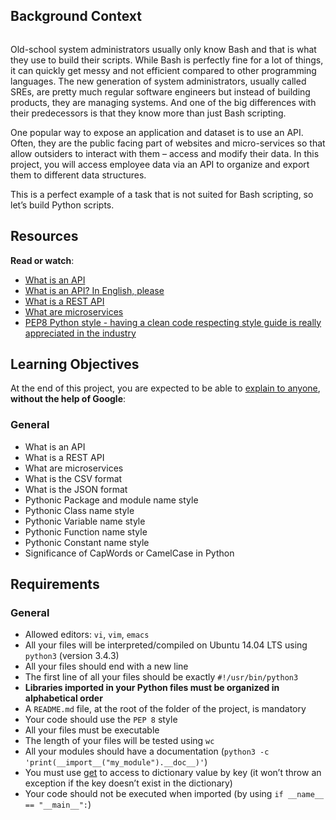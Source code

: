 <div class="panel-body">
    <h2>Background Context</h2>

<p><a href="https://youtu.be/-2kyU6-j8ZQ" target="_blank"><img src="https://holbertonintranet.s3.amazonaws.com/uploads/medias/2019/6/897638f42eb1bad6605d.png?X-Amz-Algorithm=AWS4-HMAC-SHA256&amp;X-Amz-Credential=AKIARDDGGGOU5BHMTQX4%2F20220908%2Fus-east-1%2Fs3%2Faws4_request&amp;X-Amz-Date=20220908T154025Z&amp;X-Amz-Expires=86400&amp;X-Amz-SignedHeaders=host&amp;X-Amz-Signature=f300b421a63ec16570c7f9b2ffd0757cd09c35a58f94934111a28b68d4caf8d8" alt="" loading="lazy" style=""></a></p>

<p>Old-school system administrators usually only know Bash and that is what they use to build their scripts. While Bash is perfectly fine for a lot of things, it can quickly get messy and not efficient compared to other programming languages. The new generation of system administrators, usually called SREs, are pretty much regular software engineers but instead of building products, they are managing systems. And one of the big differences with their predecessors is that they know more than just Bash scripting.</p>

<p>One popular way to expose an application and dataset is to use an API. Often, they are the public facing part of websites and micro-services so that allow outsiders to interact with them – access and modify their data. In this project, you will access employee data via an API to organize and export them to different data structures.</p>

<p>This is a perfect example of a task that is not suited for Bash scripting, so let’s build Python scripts.</p>

<h2>Resources</h2>

<p><strong>Read or watch</strong>:</p>

<ul>
<li><a href="/rltoken/I-XLIq5AwH-j29xJtzr6bQ" title="What is an API" target="_blank">What is an API</a> </li>
<li><a href="/rltoken/I1nC8rhySGahG3gXYBfDPA" title="What is an API? In English, please" target="_blank">What is an API? In English, please</a></li>
<li><a href="/rltoken/6_OAlRYOGUuegPfyd4FUVg" title="What is a REST API" target="_blank">What is a REST API</a> </li>
<li><a href="/rltoken/lewYS0z2RuFuiIkIgaCHSA" title="What are microservices" target="_blank">What are microservices</a> </li>
<li><a href="/rltoken/C7zzmgcZJqUC50-pilPPzw" title="PEP8 Python style - having a clean code respecting style guide is really appreciated in the industry" target="_blank">PEP8 Python style - having a clean code respecting style guide is really appreciated in the industry</a> </li>
</ul>

<h2>Learning Objectives</h2>

<p>At the end of this project, you are expected to be able to <a href="/rltoken/shJvjhQJv488-f7SmzIYPw" title="explain to anyone" target="_blank">explain to anyone</a>, <strong>without the help of Google</strong>:</p>

<h3>General</h3>

<ul>
<li>What is an API</li>
<li>What is a REST API</li>
<li>What are microservices</li>
<li>What is the CSV format</li>
<li>What is the JSON format</li>
<li>Pythonic Package and module name style</li>
<li>Pythonic Class name style</li>
<li>Pythonic Variable name style</li>
<li>Pythonic Function name style</li>
<li>Pythonic Constant name style</li>
<li>Significance of CapWords or CamelCase in Python</li>
</ul>

<h2>Requirements</h2>

<h3>General</h3>

<ul>
<li>Allowed editors: <code>vi</code>, <code>vim</code>, <code>emacs</code></li>
<li>All your files will be interpreted/compiled on Ubuntu 14.04 LTS using <code>python3</code> (version 3.4.3)</li>
<li>All your files should end with a new line</li>
<li>The first line of all your files should be exactly <code>#!/usr/bin/python3</code></li>
<li><strong>Libraries imported in your Python files must be organized in alphabetical order</strong></li>
<li>A <code>README.md</code> file, at the root of the folder of the project, is mandatory</li>
<li>Your code should use the <code>PEP 8</code> style</li>
<li>All your files must be executable</li>
<li>The length of your files will be tested using <code>wc</code></li>
<li>All your modules should have a documentation (<code>python3 -c 'print(__import__("my_module").__doc__)'</code>)</li>
<li>You must use <a href="/rltoken/nVy7hbvKVJkhr5LIHIsHSg" title="get" target="_blank">get</a> to access to dictionary value by key (it won’t throw an exception if the key doesn’t exist in the dictionary)</li>
<li>Your code should not be executed when imported (by using <code>if __name__ == "__main__":</code>)</li>
</ul>

  </div>